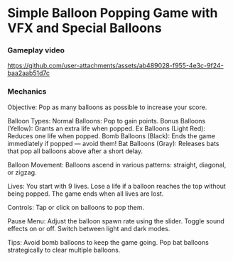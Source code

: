 # Simple Balloon Popping Game with VFX and Special Balloons

### Gameplay video


https://github.com/user-attachments/assets/ab489028-f955-4e3c-9f24-baa2aab51d7c

### Mechanics
Objective: 
  Pop as many balloons as possible to increase your score.

Balloon Types:
  Normal Balloons: Pop to gain points.
  Bonus Balloons (Yellow): Grants an extra life when popped.
  Ex Balloons (Light Red): Reduces one life when popped.
  Bomb Balloons (Black): Ends the game immediately if popped — avoid them!
  Bat Balloons (Gray): Releases bats that pop all balloons above after a short delay.

Balloon Movement:
  Balloons ascend in various patterns: straight, diagonal, or zigzag.

Lives:
  You start with 9 lives.
  Lose a life if a balloon reaches the top without being popped.
  The game ends when all lives are lost.

Controls:
  Tap or click on balloons to pop them.

Pause Menu:
  Adjust the balloon spawn rate using the slider.
  Toggle sound effects on or off.
  Switch between light and dark modes.

Tips:
  Avoid bomb balloons to keep the game going.
  Pop bat balloons strategically to clear multiple balloons.
